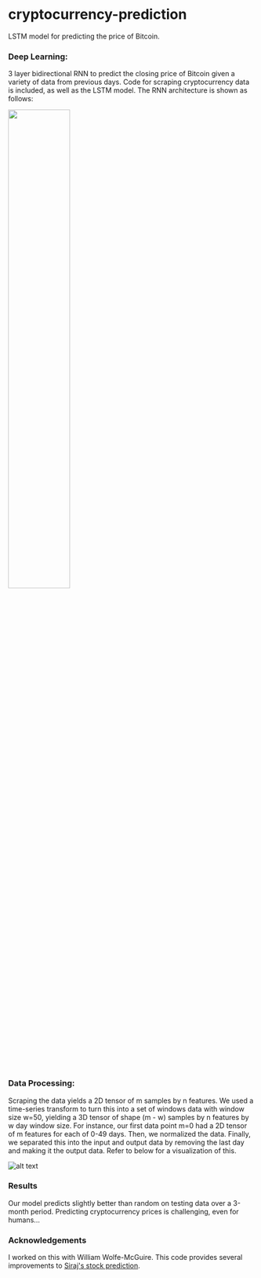 # cryptocurrency-prediction
LSTM model for predicting the price of Bitcoin. 

### Deep Learning:

3 layer bidirectional RNN to predict the closing price of Bitcoin given a variety of data from previous days. Code for scraping cryptocurrency data is included, as well as the LSTM model. The RNN architecture is shown as follows:

<img src="modael.png" style="width: 50%"/>

### Data Processing:

Scraping the data yields a 2D tensor of m samples by n features. We used a time-series transform to turn this into a set of windows data with window size w=50, yielding a 3D tensor of shape (m - w) samples by n features by w day window size. For instance, our first data point m=0 had a 2D tensor of m features for each of 0-49 days. Then, we normalized the data. Finally, we separated this into the input and output data by removing the last day and making it the output data. Refer to below for a visualization of this.

![alt text][processing]

[processing]: https://github.com/jasonwengwei/cryptocurrency-prediction/blob/master/processing.png

### Results

Our model predicts slightly better than random on testing data over a 3-month period. Predicting cryptocurrency prices is challenging, even for humans...

### Acknowledgements

I worked on this with William Wolfe-McGuire. This code provides several improvements to <a href="https://www.youtube.com/watch?v=ftMq5ps503w&t=458s">Siraj's stock prediction</a>.
